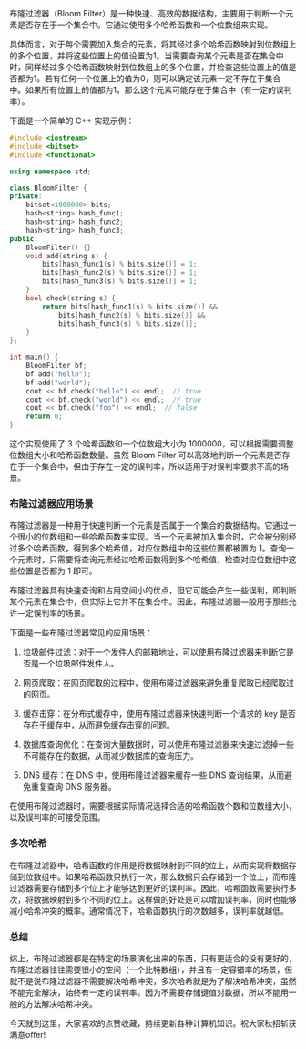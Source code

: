 <!--
 * @Author: yowayimono
 * @Date: 2023-05-12 21:26:47
 * @LastEditors: yowayimono
 * @LastEditTime: 2023-05-21 21:43:54
 * @Description: nothing
-->
布隆过滤器（Bloom Filter）是一种快速、高效的数据结构，主要用于判断一个元素是否存在于一个集合中。它通过使用多个哈希函数和一个位数组来实现。

具体而言，对于每个需要加入集合的元素，将其经过多个哈希函数映射到位数组上的多个位置，并将这些位置上的值设置为1。当需要查询某个元素是否在集合中时，同样经过多个哈希函数映射到位数组上的多个位置，并检查这些位置上的值是否都为1。若有任何一个位置上的值为0，则可以确定该元素一定不存在于集合中。如果所有位置上的值都为1，那么这个元素可能存在于集合中（有一定的误判率）。

下面是一个简单的 C++ 实现示例：

```cpp
#include <iostream>
#include <bitset>
#include <functional>

using namespace std;

class BloomFilter {
private:
    bitset<1000000> bits;
    hash<string> hash_func1;
    hash<string> hash_func2;
    hash<string> hash_func3;
public:
    BloomFilter() {}
    void add(string s) {
        bits[hash_func1(s) % bits.size()] = 1;
        bits[hash_func2(s) % bits.size()] = 1;
        bits[hash_func3(s) % bits.size()] = 1;
    }
    bool check(string s) {
        return bits[hash_func1(s) % bits.size()] &&
            bits[hash_func2(s) % bits.size()] &&
            bits[hash_func3(s) % bits.size()];
    }
};

int main() {
    BloomFilter bf;
    bf.add("hello");
    bf.add("world");
    cout << bf.check("hello") << endl;  // true
    cout << bf.check("world") << endl;  // true
    cout << bf.check("foo") << endl;  // false
    return 0;
}
```
这个实现使用了 3 个哈希函数和一个位数组大小为 1000000，可以根据需要调整位数组大小和哈希函数数量。虽然 Bloom Filter 可以高效地判断一个元素是否存在于一个集合中，但由于存在一定的误判率，所以适用于对误判率要求不高的场景。


### 布隆过滤器应用场景

布隆过滤器是一种用于快速判断一个元素是否属于一个集合的数据结构。它通过一个很小的位数组和一些哈希函数来实现。当一个元素被加入集合时，它会被分别经过多个哈希函数，得到多个哈希值，对应位数组中的这些位置都被置为 1。查询一个元素时，只需要将查询元素经过哈希函数得到多个哈希值，检查对应位数组中这些位置是否都为 1 即可。

布隆过滤器具有快速查询和占用空间小的优点，但它可能会产生一些误判，即判断某个元素在集合中，但实际上它并不在集合中。因此，布隆过滤器一般用于那些允许一定误判率的场景。

下面是一些布隆过滤器常见的应用场景：

1. 垃圾邮件过滤：对于一个发件人的邮箱地址，可以使用布隆过滤器来判断它是否是一个垃圾邮件发件人。

2. 网页爬取：在网页爬取的过程中，使用布隆过滤器来避免重复爬取已经爬取过的网页。

3. 缓存击穿：在分布式缓存中，使用布隆过滤器来快速判断一个请求的 key 是否存在于缓存中，从而避免缓存击穿的问题。

4. 数据库查询优化：在查询大量数据时，可以使用布隆过滤器来快速过滤掉一些不可能存在的数据，从而减少数据库的查询压力。

5. DNS 缓存：在 DNS 中，使用布隆过滤器来缓存一些 DNS 查询结果，从而避免重复查询 DNS 服务器。

在使用布隆过滤器时，需要根据实际情况选择合适的哈希函数个数和位数组大小，以及误判率的可接受范围。

### 多次哈希
在布隆过滤器中，哈希函数的作用是将数据映射到不同的位上，从而实现将数据存储到位数组中。如果哈希函数只执行一次，那么数据只会存储到一个位上，而布隆过滤器需要存储到多个位上才能够达到更好的误判率。因此，哈希函数需要执行多次，将数据映射到多个不同的位上。这样做的好处是可以增加误判率，同时也能够减小哈希冲突的概率。通常情况下，哈希函数执行的次数越多，误判率就越低。


### 总结
综上，布隆过滤器都是在特定的场景演化出来的东西，只有更适合的没有更好的，布隆过滤器往往需要很小的空间（一个比特数组），并且有一定容错率的场景，但就不是说布隆过滤器不需要解决哈希冲突，多次哈希就是为了解决哈希冲突，虽然不能完全解决，始终有一定的误判率。因为不需要存储键值对数据，所以不能用一般的方法解决哈希冲突。



今天就到这里，大家喜欢的点赞收藏，持续更新各种计算机知识。祝大家秋招斩获满意offer!


